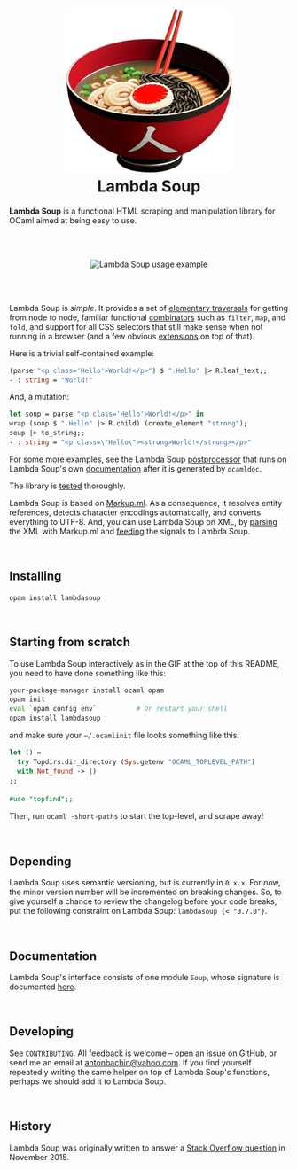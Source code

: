 <h1 align="center">
<img alt="Lambda Soup" src="https://raw.githubusercontent.com/aantron/lambdasoup/logo/docs/logo.png" width="300">
</img>
<br>
Lambda Soup
</h1>

[coveralls]:     https://coveralls.io/github/aantron/lambdasoup?branch=master
[coveralls-img]: https://img.shields.io/coveralls/aantron/lambdasoup/master.svg

**Lambda Soup** is a functional HTML scraping and manipulation library for OCaml
aimed at being easy to use.

<br><br>

<p align="center">
<img alt="Lambda Soup usage example" src="https://raw.githubusercontent.com/aantron/lambdasoup/master/docs/sample.gif">
</img>
</p>

[sample]: https://raw.githubusercontent.com/aantron/lambdasoup/master/docs/sample.gif

<br><br>

Lambda Soup is *simple*. It provides a set of
[elementary traversals][traversals] for getting from node to node, familiar
functional [combinators][combinators] such as `filter`, `map`, and `fold`, and
support for all CSS selectors that still make sense when not running in a
browser (and a few obvious [extensions][extracss] on top of that).

Here is a trivial self-contained example:

```ocaml
(parse "<p class='Hello'>World!</p>") $ ".Hello" |> R.leaf_text;;
- : string = "World!"
```

And, a mutation:

```ocaml
let soup = parse "<p class='Hello'>World!</p>" in
wrap (soup $ ".Hello" |> R.child) (create_element "strong");
soup |> to_string;;
- : string = "<p class=\"Hello\"><strong>World!</strong></p>"
```

For some more examples, see the Lambda Soup [postprocessor][postprocess] that
runs on Lambda Soup's own [documentation][docs] after it is generated by
`ocamldoc`.

The library is [tested][tests] thoroughly.

Lambda Soup is based on [Markup.ml][markupml]. As a consequence, it resolves
entity references, detects character encodings automatically, and converts
everything to UTF-8. And, you can use Lambda Soup on XML, by
[parsing][parse_xml] the XML with Markup.ml and [feeding][from_signals] the
signals to Lambda Soup.

[parse_xml]:    http://aantron.github.io/markup.ml/#VALparse_xml
[from_signals]: http://aantron.github.io/lambdasoup/#2_Parsingsignals

<br/>

## Installing

    opam install lambdasoup

[contributing-install]: https://github.com/aantron/lambdasoup/blob/master/docs/CONTRIBUTING.md#developing

<br/>

## Starting from scratch

To use Lambda Soup interactively as in the GIF at the top of this README, you
need to have done something like this:

```sh
your-package-manager install ocaml opam
opam init
eval `opam config env`          # Or restart your shell
opam install lambdasoup
```

and make sure your `~/.ocamlinit` file looks something like this:

```ocaml
let () =
  try Topdirs.dir_directory (Sys.getenv "OCAML_TOPLEVEL_PATH")
  with Not_found -> ()
;;

#use "topfind";;
```

Then, run `ocaml -short-paths` to start the top-level, and scrape away!

<br/>

## Depending

Lambda Soup uses semantic versioning, but is currently in `0.x.x`. For now, the
minor version number will be incremented on breaking changes. So, to give
yourself a chance to review the changelog before your code breaks, put the
following constraint on Lambda Soup: `lambdasoup {< "0.7.0"}`.

<br/>

## Documentation

Lambda Soup's interface consists of one module `Soup`, whose signature is
documented [here][docs].

<br/>

## Developing

See [`CONTRIBUTING`][contributing]. All feedback is welcome – open an issue on
GitHub, or send me an email at [antonbachin@yahoo.com][email]. If you find
yourself repeatedly writing the same helper on top of Lambda Soup's functions,
perhaps we should add it to Lambda Soup.

<br/>

## History

Lambda Soup was originally written to answer a [Stack Overflow question][so] in
November 2015.

[docs]:         http://aantron.github.io/lambdasoup
[postprocess]:  https://github.com/aantron/lambdasoup/blob/master/docs/postprocess.ml
[tests]:        https://github.com/aantron/lambdasoup/blob/master/test/test.ml
[contributing]: https://github.com/aantron/lambdasoup/blob/master/docs/CONTRIBUTING.md
[email]:        mailto:antonbachin@yahoo.com
[extracss]:     http://aantron.github.io/lambdasoup#VALselect
[traversals]:   http://aantron.github.io/lambdasoup#2_Elementarytraversals
[combinators]:  http://aantron.github.io/lambdasoup#2_Combinators
[markupml]:     https://github.com/aantron/markup.ml
[so]: https://stackoverflow.com/questions/33489575/parsing-html-with-ocaml
